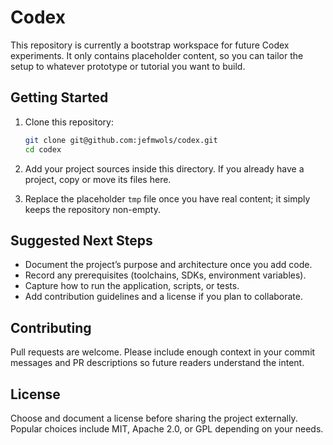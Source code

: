 # Codex

This repository is currently a bootstrap workspace for future Codex experiments.
It only contains placeholder content, so you can tailor the setup to whatever
prototype or tutorial you want to build.

## Getting Started

1. Clone this repository:

   ```bash
   git clone git@github.com:jefmwols/codex.git
   cd codex
   ```

2. Add your project sources inside this directory. If you already have a project,
   copy or move its files here.

3. Replace the placeholder `tmp` file once you have real content; it simply keeps
   the repository non-empty.

## Suggested Next Steps

- Document the project’s purpose and architecture once you add code.
- Record any prerequisites (toolchains, SDKs, environment variables).
- Capture how to run the application, scripts, or tests.
- Add contribution guidelines and a license if you plan to collaborate.

## Contributing

Pull requests are welcome. Please include enough context in your commit messages
and PR descriptions so future readers understand the intent.

## License

Choose and document a license before sharing the project externally. Popular
choices include MIT, Apache 2.0, or GPL depending on your needs.
